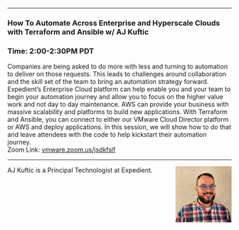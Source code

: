 <style>
  .wrapper {margin-top:75px;}
  header {top:20px!important;
  .session-wrapper{border:1px solid #36373b; border-radius:5px; padding:20px; background-color:##D3D3D3;}
  
</style>
<hr/>

### **How To Automate Across Enterprise and Hyperscale Clouds with Terraform and Ansible w/ AJ Kuftic**
### **Time: 2:00-2:30PM PDT**
<div class="session-wrapper">
Companies are being asked to do more with less and turning to automation to deliver on those requests. This leads to challenges around collaboration and the skill set of the team to bring an automation strategy forward. Expedient’s Enterprise Cloud platform can help enable you and your team to begin your automation journey and allow you to focus on the higher value work and not day to day maintenance. AWS can provide your business with massive scalability and platforms to build new applications. With Terraform and Ansible, you can connect to either our VMware Cloud Director platform or AWS and deploy applications. In this session, we will show how to do that and leave attendees with the code to help kickstart their automation journey.
<br>
Zoom Link: <a href="vmware.zoom.us/jsdkfslf">vmware.zoom.us/jsdkfslf</a>
</div>


<hr/>
<img src="aj_kuftic.jpg" alt="AJ Kuftic" width="25%" align="right">
    
<p>AJ Kuftic is a Principal Technologist at Expedient.</p>
